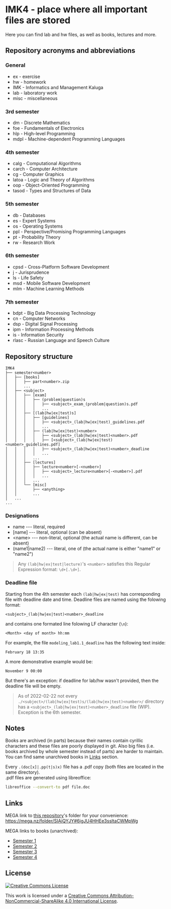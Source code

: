 # IMK4 - place where all important files are stored

Here you can find lab and hw files, as well as books, lectures and more.

## Repository acronyms and abbreviations

### General

- ex - exercise
- hw - homework
- IMK - Informatics and Management Kaluga
- lab - laboratory work
- misc - miscellaneous

### 3rd semester

- dm - Discrete Mathematics
- foe - Fundamentals of Electronics
- hlp - High-level Programming
- mdpl - Machine-dependent Programming Languages

### 4th semester

- calg - Computational Algorithms
- carch - Computer Architecture
- cg - Computer Graphics
- latoa - Logic and Theory of Algorithms
- oop - Object-Oriented Programming
- tasod - Types and Structures of Data

### 5th semester

- db - Databases
- es - Expert Systems
- os - Operating Systems
- ppl - Perspective/Promising Programming Languages
- pt - Probability Theory
- rw - Research Work

### 6th semester

- cpsd - Cross-Platform Software Development
- j - Jurisprudence
- ls - Life Safety
- msd - Mobile Software Development
- mlm - Machine Learning Methods

### 7th semester

- bdpt - Big Data Processing Technology
- cn - Computer Networks
- dsp - Digital Signal Processing
- ipm - Information Processing Methods
- is - Information Security
- rlasc - Russian Language and Speech Culture

## Repository structure

```text
IMK4
├── semester<number>
│   ├── [books]
│   │   ├── part<number>.zip
│   │   ...
│   ├── <subject>
│   │   ├── [exam]
│   │   │   ├── (problem|question)s
│   │   │   │   ├── <subject>_exam_(problem|question)s.pdf
│   │   │   │   ...
│   │   ├── [(lab|hw|ex|test)s]
│   │   │   ├── [guidelines]
│   │   │   │   ├── <subject>_(lab|hw|ex|test)_guidelines.pdf
│   │   │   │   ...
│   │   │   ├── (lab|hw|ex|test)<number>
│   │   │   │   ├── <subject>_(lab|hw|ex|test)<number>.pdf
│   │   │   │   ├── [<subject>_(lab|hw|ex|test)<number>_guidelines.pdf]
│   │   │   │   ├── <subject>_(lab|hw|ex|test)<number>_deadline
│   │   │   │   ...
│   │   │   ...
│   │   ├── [lectures]
│   │   │   ├── lecture<number>[-<number>]
│   │   │   │   ├── <subject>_lecture<number>[-<number>].pdf
│   │   │   │   ...
│   │   │   ...
│   │   └── [misc]
│   │       ├── <anything>
│   │       ...
│   ...
...
```

### Designations

- name --- literal, required
- [name] --- literal, optional (can be absent)
- \<name> --- non-literal, optional (the actual name is different, can be absent)
- (name1|name2) --- literal, one of (the actual name is either "name1" or "name2")

> Any `(lab|hw|ex|test|lecture)`'s `<number>` satisfies this Regular Expression
> format: `\d+[.\d+]`.

### Deadline file

Starting from the 4th semester each `(lab|hw|ex|test)` has corresponding file
with deadline date and time. Deadline files are named using the folowing format:

```text
<subject>_(lab|hw|ex|test)<number>_deadline
```

and contains one formated line folowing LF character (`\n`):

```text
<Month> <day of month> hh:mm
```

For example, the file `modeling_lab1.1_deadline` has the following text inside:

```text
February 18 13:35
```

A more demonstrative example would be:

```text
November 9 00:00
```

But there's an exception: if deadline for lab/hw wasn't provided, then the
deadline file will be empty.

> As of 2022-02-22 not every
> `./<subject>/(lab|hw|ex|test)s/(lab|hw|ex|test)<number>/`
> directory has a `<subject>_(lab|hw|ex|test)<number>_deadline` file (WIP).
> Exception is the 6th semester.

## Notes

Books are archived (in parts) because their names contain cyrillic
characters and these files are poorly displayed in git. Also big files
(i.e. books archived by whole semester instead of parts) are harder to maintain.
You can find same unarchived books in [Links](#links) section.

Every `.(doc[x]|.pp(t|s)x)` file has a .pdf copy (both files are located
in the same directory).\
.pdf files are generated using libreoffice:

```sh
libreoffice --convert-to pdf file.doc
```

## Links

MEGA link to [this repository](https://github.com/Andrew15-5/IMK4)'s folder
for your convenience:\
<https://mega.nz/folder/SIAiQYJY#6igJU4HHEe3ssltaCWMpWg>

MEGA links to books (unarchived):

- [Semester 1](https://mega.nz/folder/TQxyUIqS#_xU7mo_k8_v1CONH0DX2EA)
- [Semester 2](https://mega.nz/folder/fABghKzZ#IV_bfdzB42dbAPNow27a9Q)
- [Semester 3](https://mega.nz/folder/vI5SmB4J#lc0kxkz4ZdPQVB_WC-eG8Q)
- [Semester 4](https://mega.nz/folder/nBwllQYK#Fq3yOhnM5tbhIldpNuYh-A)

## License

[<img
alt="Creative Commons License"
style="border-width:0"
src="https://i.creativecommons.org/l/by-nc-sa/4.0/88x31.png"
/>](http://creativecommons.org/licenses/by-nc-sa/4.0/)

This work is licensed under a
[Creative Commons Attribution-NonCommercial-ShareAlike 4.0 International
License](http://creativecommons.org/licenses/by-nc-sa/4.0/).
